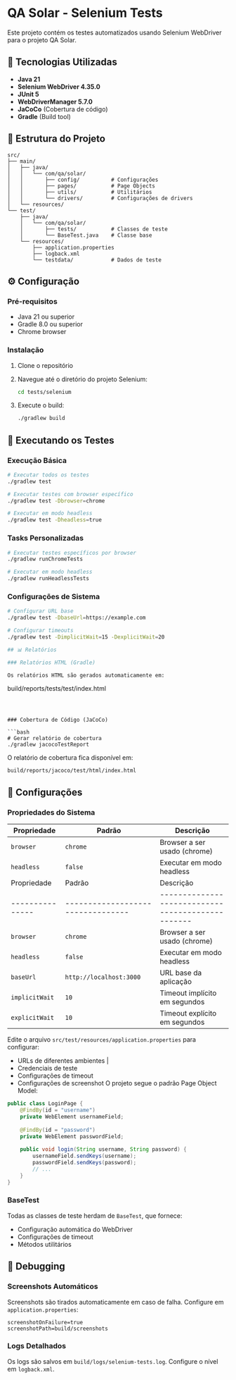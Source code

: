 # QA Solar - Selenium Tests

Este projeto contém os testes automatizados usando Selenium WebDriver para o projeto QA Solar.

## 🚀 Tecnologias Utilizadas

- **Java 21**
- **Selenium WebDriver 4.35.0**
- **JUnit 5**
- **WebDriverManager 5.7.0**
- **JaCoCo** (Cobertura de código)
- **Gradle** (Build tool)

## 📁 Estrutura do Projeto

```
src/
├── main/
│   ├── java/
│   │   └── com/qa/solar/
│   │       ├── config/          # Configurações
│   │       ├── pages/           # Page Objects
│   │       ├── utils/           # Utilitários
│   │       └── drivers/         # Configurações de drivers
│   └── resources/
└── test/
    ├── java/
    │   └── com/qa/solar/
    │       ├── tests/           # Classes de teste
    │       └── BaseTest.java    # Classe base
    └── resources/
        ├── application.properties
        ├── logback.xml
        └── testdata/            # Dados de teste
```

## ⚙️ Configuração

### Pré-requisitos

- Java 21 ou superior
- Gradle 8.0 ou superior
- Chrome browser

### Instalação

1. Clone o repositório
2. Navegue até o diretório do projeto Selenium:
   ```bash
   cd tests/selenium
   ```

3. Execute o build:
   ```bash
   ./gradlew build
   ```

## 🧪 Executando os Testes

### Execução Básica

```bash
# Executar todos os testes
./gradlew test

# Executar testes com browser específico
./gradlew test -Dbrowser=chrome

# Executar em modo headless
./gradlew test -Dheadless=true
```

### Tasks Personalizadas

```bash
# Executar testes específicos por browser
./gradlew runChromeTests

# Executar em modo headless
./gradlew runHeadlessTests
```

### Configurações de Sistema

```bash
# Configurar URL base
./gradlew test -DbaseUrl=https://example.com

# Configurar timeouts
./gradlew test -DimplicitWait=15 -DexplicitWait=20

## 📊 Relatórios

### Relatórios HTML (Gradle)

Os relatórios HTML são gerados automaticamente em:
```
build/reports/tests/test/index.html
```



### Cobertura de Código (JaCoCo)

```bash
# Gerar relatório de cobertura
./gradlew jacocoTestReport
```

O relatório de cobertura fica disponível em:
```
build/reports/jacoco/test/html/index.html
```

## 🔧 Configurações

### Propriedades do Sistema

| Propriedade | Padrão | Descrição |
|-------------|--------|-----------|
| `browser` | `chrome` | Browser a ser usado (chrome) |
| `headless` | `false` | Executar em modo headless |
| Propriedade   | Padrão                          | Descrição                                       |
|---------------|---------------------------------|-------------------------------------------------|
| `browser`     | `chrome`                        | Browser a ser usado (chrome)                    |
| `headless`    | `false`                         | Executar em modo headless                       |
| `baseUrl`     | `http://localhost:3000`        | URL base da aplicação                           |
| `implicitWait`| `10`                            | Timeout implícito em segundos                   |
| `explicitWait`| `10`                            | Timeout explícito em segundos                   |

Edite o arquivo `src/test/resources/application.properties` para configurar:

- URLs de diferentes ambientes     |
- Credenciais de teste
- Configurações de timeout
- Configurações de screenshot
O projeto segue o padrão Page Object Model:

```java
public class LoginPage {
    @FindBy(id = "username")
    private WebElement usernameField;
    
    @FindBy(id = "password")
    private WebElement passwordField;
    
    public void login(String username, String password) {
        usernameField.sendKeys(username);
        passwordField.sendKeys(password);
        // ...
    }
}
```

### BaseTest

Todas as classes de teste herdam de `BaseTest`, que fornece:

- Configuração automática do WebDriver
- Configurações de timeout
- Métodos utilitários

## 🐛 Debugging

### Screenshots Automáticos

Screenshots são tirados automaticamente em caso de falha. Configure em `application.properties`:

```properties
screenshotOnFailure=true
screenshotPath=build/screenshots
```

### Logs Detalhados

Os logs são salvos em `build/logs/selenium-tests.log`. Configure o nível em `logback.xml`.
